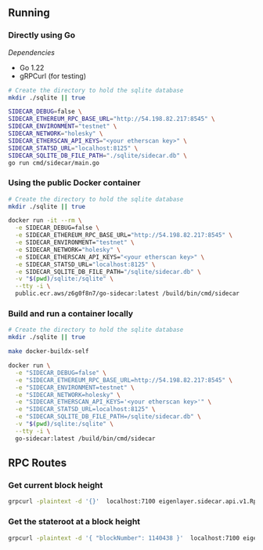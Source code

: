 ## Running

### Directly using Go

*Dependencies*

* Go 1.22
* gRPCurl (for testing)

```bash
# Create the directory to hold the sqlite database
mkdir ./sqlite || true

SIDECAR_DEBUG=false \
SIDECAR_ETHEREUM_RPC_BASE_URL="http://54.198.82.217:8545" \
SIDECAR_ENVIRONMENT="testnet" \
SIDECAR_NETWORK="holesky" \
SIDECAR_ETHERSCAN_API_KEYS="<your etherscan key>" \
SIDECAR_STATSD_URL="localhost:8125" \
SIDECAR_SQLITE_DB_FILE_PATH="./sqlite/sidecar.db" \
go run cmd/sidecar/main.go
```

### Using the public Docker container
```bash
# Create the directory to hold the sqlite database
mkdir ./sqlite || true

docker run -it --rm \
  -e SIDECAR_DEBUG=false \
  -e SIDECAR_ETHEREUM_RPC_BASE_URL="http://54.198.82.217:8545" \
  -e SIDECAR_ENVIRONMENT="testnet" \
  -e SIDECAR_NETWORK="holesky" \
  -e SIDECAR_ETHERSCAN_API_KEYS="<your etherscan key>" \
  -e SIDECAR_STATSD_URL="localhost:8125" \
  -e SIDECAR_SQLITE_DB_FILE_PATH="/sqlite/sidecar.db" \
  -v "$(pwd)/sqlite:/sqlite" \
  --tty -i \
  public.ecr.aws/z6g0f8n7/go-sidecar:latest /build/bin/cmd/sidecar
```

### Build and run a container locally
```bash
# Create the directory to hold the sqlite database
mkdir ./sqlite || true

make docker-buildx-self

docker run \
  -e "SIDECAR_DEBUG=false" \
  -e "SIDECAR_ETHEREUM_RPC_BASE_URL=http://54.198.82.217:8545" \
  -e "SIDECAR_ENVIRONMENT=testnet" \
  -e "SIDECAR_NETWORK=holesky" \
  -e "SIDECAR_ETHERSCAN_API_KEYS='<your etherscan key>'" \
  -e "SIDECAR_STATSD_URL=localhost:8125" \
  -e "SIDECAR_SQLITE_DB_FILE_PATH=/sqlite/sidecar.db" \
  -v "$(pwd)/sqlite:/sqlite" \
  --tty -i \
  go-sidecar:latest /build/bin/cmd/sidecar
```

## RPC Routes

### Get current block height

```bash
grpcurl -plaintext -d '{}'  localhost:7100 eigenlayer.sidecar.api.v1.Rpc/GetBlockHeight
```

### Get the stateroot at a block height

```bash
grpcurl -plaintext -d '{ "blockNumber": 1140438 }'  localhost:7100 eigenlayer.sidecar.api.v1.Rpc/GetStateRoot
